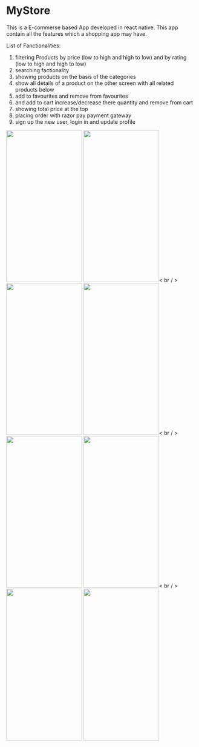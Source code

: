 # MyStore
This is a E-commerse based App developed in react native. This app contain all the features which a shopping app may have.

List of Fanctionalities: 
1) filtering Products by price (low to high and high to low) and by rating (low to high and high to low)
2) searching factionality
3) showing products on the basis of the categories
4) show all details of a product on the other screen with all related products below
5) add to favourites and remove from favourites
6) and add to cart increase/decrease there quantity and remove from cart
7) showing total price at the top
8) placing order with razor pay payment gateway
9) sign up the new user, login in and update profile

<img src="https://github.com/sahilsherazi1712/MyStore/assets/111113315/7d0b2506-2ef1-438d-a750-21d0e9f21413" width="200" height="400" />
<img src="https://github.com/sahilsherazi1712/MyStore/assets/111113315/4042c14c-db33-4846-b9e8-ab2412baee04" width="200" height="400" />< br / >
<img src="https://github.com/sahilsherazi1712/MyStore/assets/111113315/8794b61d-21b3-418b-8531-3a2a949e2ee0" width="200" height="400" />
<img src="https://github.com/sahilsherazi1712/MyStore/assets/111113315/4d830f41-2e92-4154-8508-b9004d2cef11" width="200" height="400" />< br / >
<img src="https://github.com/sahilsherazi1712/MyStore/assets/111113315/e48cc1b8-a6a7-4648-be4a-69cb00a404f4" width="200" height="400" />
<img src="https://github.com/sahilsherazi1712/MyStore/assets/111113315/6aab5c03-a19e-40f7-bdac-a38235f2cb9a" width="200" height="400" />< br / >
<img src="https://github.com/sahilsherazi1712/MyStore/assets/111113315/4f452fde-0b7b-4867-936f-596ca0a18691" width="200" height="400" />
<img src="https://github.com/sahilsherazi1712/MyStore/assets/111113315/9ec3c664-bd48-4f40-aea9-4b39828f7add" width="200" height="400" />
